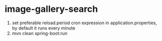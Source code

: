 # image-gallery-search

1. set preferable reload.period cron expression in application.properties, by default it runs every minute
2. mvn clean spring-boot:run

